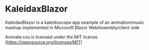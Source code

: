 # KaleidaxBlazor
 KaleidaxBlazor is a kaleidoscope app example of an animation/music mashup implemented in Microsoft Blazor WebAssembly/client side
 
 Animate.css is licensed under the MIT license. (https://opensource.org/licenses/MIT)
